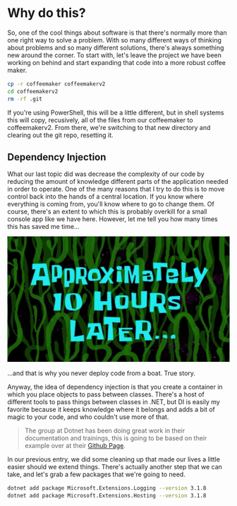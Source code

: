 # Why do this?

So, one of the cool things about software is that there's normally more than one right way to solve a problem. With so many different ways of thinking about problems and so many different solutions, there's always something new around the corner. To start with, let's leave the project we have been working on behind and start expanding that code into a more robust coffee maker.

```sh
cp -r coffeemaker coffeemakerv2
cd coffeemakerv2
rm -rf .git
```

If you're using PowerShell, this will be a little different, but in shell systems this will copy, recusively, all of the files from our coffeemaker to coffeemakerv2. From there, we're switching to that new directory and clearing out the git repo, resetting it.

## Dependency Injection

What our last topic did was decrease the complexity of our code by reducing the amount of knowledge different parts of the application needed in order to operate. One of the many reasons that I try to do this is to move control back into the hands of a central location. If you know where everything is coming from, you'll know where to go to change them. Of course, there's an extent to which this is probably overkill for a small console app like we have here. However, let me tell you how many times this has saved me time...

![Approximately 10 Hours Later](../images/More%20System.Commandline/Approximately%2010%20Hours%20Later.jpg)

...and that is why you never deploy code from a boat. True story.

Anyway, the idea of dependency injection is that you create a container in which you place objects to pass between classes. There's a host of different tools to pass things between classes in .NET, but DI is easily my favorite because it keeps knowledge where it belongs and adds a bit of magic to your code, and who couldn't use more of that.

> The group at Dotnet has been doing great work in their documentation and trainings, this is going to be based on their example over at their [Github Page](https://github.com/dotnet/command-line-api/tree/main/samples/HostingPlayground).

In our previous entry, we did some cleaning up that made our lives a little easier should we extend things. There's actually another step that we can take, and let's grab a few packages that we're going to need.

```sh
dotnet add package Microsoft.Extensions.Logging --version 3.1.8
dotnet add package Microsoft.Extensions.Hosting --version 3.1.8
```
